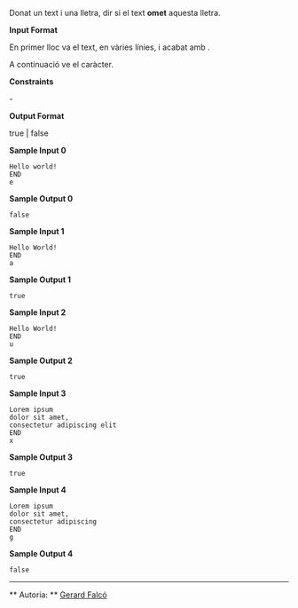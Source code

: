 Donat un text i una lletra, dir si el text **omet** aquesta lletra.

**Input Format**

En primer lloc va el text, en vàries línies, i acabat amb .

A continuació ve el caràcter.

**Constraints**

\-

**Output Format**

true | false

**Sample Input 0**

    Hello world!
    END
    e

**Sample Output 0**

    false

**Sample Input 1**

    Hello World!
    END
    a

**Sample Output 1**

    true

**Sample Input 2**

    Hello World!
    END
    u

**Sample Output 2**

    true

**Sample Input 3**

    Lorem ipsum 
    dolor sit amet, 
    consectetur adipiscing elit
    END
    x

**Sample Output 3**

    true

**Sample Input 4**

    Lorem ipsum 
    dolor sit amet, 
    consectetur adipiscing
    END
    g

**Sample Output 4**

    false

----------

** Autoria: **
[Gerard Falcó](https://github.com/gerardfp)
